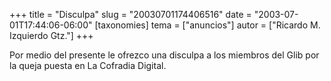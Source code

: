 +++
title = "Disculpa"
slug = "20030701174406516"
date = "2003-07-01T17:44:06-06:00"
[taxonomies]
tema = ["anuncios"]
autor = ["Ricardo M. Izquierdo Gtz."]
+++

Por medio del presente le ofrezco una disculpa a los miembros del Glib
por la queja puesta en La Cofradia Digital.


